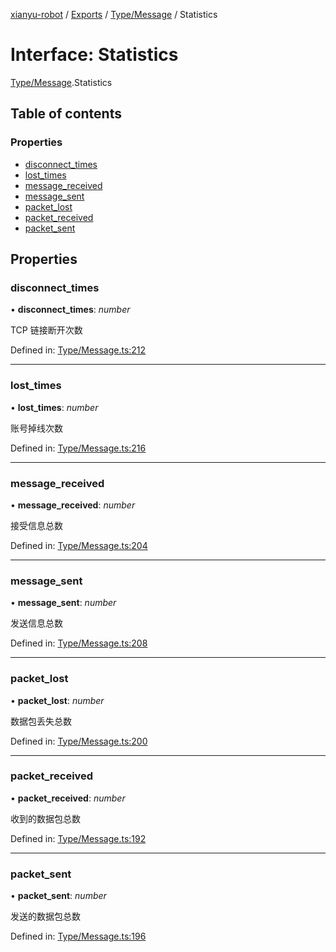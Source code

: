 [xianyu-robot](../README.md) / [Exports](../modules.md) / [Type/Message](../modules/type_message.md) / Statistics

# Interface: Statistics

[Type/Message](../modules/type_message.md).Statistics

## Table of contents

### Properties

- [disconnect\_times](type_message.statistics.md#disconnect_times)
- [lost\_times](type_message.statistics.md#lost_times)
- [message\_received](type_message.statistics.md#message_received)
- [message\_sent](type_message.statistics.md#message_sent)
- [packet\_lost](type_message.statistics.md#packet_lost)
- [packet\_received](type_message.statistics.md#packet_received)
- [packet\_sent](type_message.statistics.md#packet_sent)

## Properties

### disconnect\_times

• **disconnect\_times**: *number*

TCP 链接断开次数

Defined in: [Type/Message.ts:212](https://github.com/blacktunes/xianyu-robot/blob/2c773a6/src/Type/Message.ts#L212)

___

### lost\_times

• **lost\_times**: *number*

账号掉线次数

Defined in: [Type/Message.ts:216](https://github.com/blacktunes/xianyu-robot/blob/2c773a6/src/Type/Message.ts#L216)

___

### message\_received

• **message\_received**: *number*

接受信息总数

Defined in: [Type/Message.ts:204](https://github.com/blacktunes/xianyu-robot/blob/2c773a6/src/Type/Message.ts#L204)

___

### message\_sent

• **message\_sent**: *number*

发送信息总数

Defined in: [Type/Message.ts:208](https://github.com/blacktunes/xianyu-robot/blob/2c773a6/src/Type/Message.ts#L208)

___

### packet\_lost

• **packet\_lost**: *number*

数据包丢失总数

Defined in: [Type/Message.ts:200](https://github.com/blacktunes/xianyu-robot/blob/2c773a6/src/Type/Message.ts#L200)

___

### packet\_received

• **packet\_received**: *number*

收到的数据包总数

Defined in: [Type/Message.ts:192](https://github.com/blacktunes/xianyu-robot/blob/2c773a6/src/Type/Message.ts#L192)

___

### packet\_sent

• **packet\_sent**: *number*

发送的数据包总数

Defined in: [Type/Message.ts:196](https://github.com/blacktunes/xianyu-robot/blob/2c773a6/src/Type/Message.ts#L196)

